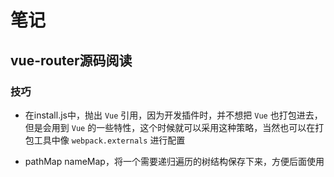 # 笔记

## vue-router源码阅读

### 技巧

- 在install.js中，抛出 `Vue` 引用，因为开发插件时，并不想把 `Vue` 也打包进去，但是会用到 `Vue` 的一些特性，这个时候就可以采用这种策略，当然也可以在打包工具中像 `webpack.externals` 进行配置

- pathMap nameMap，将一个需要递归遍历的树结构保存下来，方便后面使用

